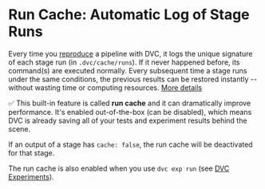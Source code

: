 # Run Cache: Automatic Log of Stage Runs

Every time you [reproduce](/doc/command-reference/repro) a pipeline with DVC, it
logs the unique signature of each stage run (in `.dvc/cache/runs`).
If it never happened before, its command(s) are executed normally. Every
subsequent time a <abbr>stage<abbr> runs under the same conditions, the previous
results can be restored instantly -- without wasting time or computing
resources.
[More details](/doc/user-guide/project-structure/internal-files#run-cache)

✅ This built-in feature is called **run cache** and it can dramatically improve
performance. It's enabled out-of-the-box (can be disabled), which means DVC is
already saving all of your tests and experiment results behind the scene.

<admon type="warning">

If an output of a stage has `cache: false`, the run cache will be deactivated
for that stage.

</admon>

The run cache is also enabled when you use `dvc exp run` (see
[DVC Experiments](/doc/user-guide/experiment-management)).

